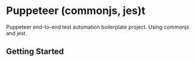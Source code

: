 # Puppeteer (commonjs, jes)t
Puppeteer end-to-end test automation boilerplate project. Using commonjs and jest.

## Getting Started

